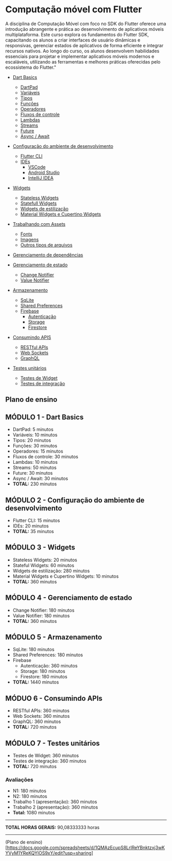 # Computação móvel com Flutter

A disciplina de Computação Móvel com foco no SDK do Flutter oferece uma introdução abrangente e prática ao desenvolvimento de aplicativos móveis multiplataforma. Este curso explora os fundamentos do Flutter SDK, capacitando os alunos a criar interfaces de usuário dinâmicas e responsivas, gerenciar estados de aplicativos de forma eficiente e integrar recursos nativos. Ao longo do curso, os alunos desenvolvem habilidades essenciais para projetar e implementar aplicativos móveis modernos e escaláveis, utilizando as ferramentas e melhores práticas oferecidas pelo ecossistema do Flutter."


- [Dart Basics](dart-basics/README.md)
  - [DartPad](dart-basics/dartpad/README.md)
  - [Variáveis](dart-basics/variaveis/README.md)
  - [Tipos](dart-basics/tipos/README.md)
  - [Funções](dart-basics/funcoes/README.md)
  - [Operadores](dart-basics/operadores/README.md)
  - [Fluxos de controle](dart-basics/fluxos-de-controle/README-de-controle.md)
  - [Lambdas](dart-basics/lambdas/README.md)
  - [Streams](dart-basics/streams/README.md)
  - [Future](dart-basics/future/README.md)
  - [Async / Await](dart-basics/async-await/README-await.md)

- [Configuração do ambiente de desenvolvimento](configuracao-do-ambiente-de-desenvolvimento/README.md)
  - [Flutter CLI](configuracao-do-ambiente-de-desenvolvimento/flutter-cli/README.md)
  - [IDEs](configuracao-do-ambiente-de-desenvolvimento/ides/README.md)
    - [VSCode](configuracao-do-ambiente-de-desenvolvimento/vscode/README.md)
    - [Android Studio](configuracao-do-ambiente-de-desenvolvimento/android-studio/README.md)
    - [IntelliJ IDEA](configuracao-do-ambiente-de-desenvolvimento/intellij-idea/README.md)

- [Widgets](widgets/README.md)
  - [Stateless Widgets](widgets/stateless-widgets/README.md)
  - [Statefull Widgets](widgets/statefull-widgets/README.md)
  - [Widgets de estilização](widgets/widgets-de-estilizacao/README.md)
  - [Material Widgets e Cupertino Widgets](widgets/material-cupertino-widgets/README.md)

- [Trabalhando com Assets](trabalhando-com-assets/README.md)
  - [Fonts](trabalhando-com-assets/fonts/README.md)
  - [Imagens](trabalhando-com-assets/imagens/README.md)
  - [Outros tipos de arquivos](trabalhando-com-assets/outros-tipos-de-arquivos/README.md)

- [Gerenciamento de dependências](gerenciamento-de-dependencias/README.md)

- [Gerenciamento de estado](gerenciamento-de-estado/README.md)
  - [Change Notifier](gerenciamento-de-estado/change-notifier/README.md)
  - [Value Notifier](gerenciamento-de-estado/value-notifier/README.md)

- [Armazenamento](armazenamento/README.md)
  - [SqLite](armazenamento/sqlite/README.md)
  - [Shared Preferences](armazenamento/shared-preferences/README.md)
  - [Firebase](armazenamento/firebase/README.md)
    - [Autenticação](armazenamento/firebase/autenticacao/README.md)
    - [Storage](armazenamento/firebase/armazenamento/storage/README.md)
    - [Firestore](armazenamento/firebase/armazenamento/firestore/README.md)

- [Consumindo APIS](consumindo-apis/README.md)
  - [RESTful APIs](consumindo-apis/restful-apis/README.md)
  - [Web Sockets](consumindo-apis/web-sockets/README.md)
  - [GraphQL](consumindo-apis/graphql/README.md)

- [Testes unitários](testes-unitarios/README.md)
  - [Testes de Widget](testes-unitarios/testes-de-widget/README.md)
  - [Testes de integração](testes-unitarios/testes-de-integracao/README.md)



## Plano de ensino

## MÓDULO 1 - Dart Basics

- DartPad: 5 minutos
- Variáveis: 10 minutos
- Tipos: 20 minutos
- Funções: 30 minutos
- Operadores: 15 minutos
- Fluxos de controle: 30 minutos
- Lambdas: 10 minutos
- Streams: 50 minutos
- Future: 30 minutos
- Async / Await: 30 minutos
- **TOTAL:** 230 minutos

## MÓDULO 2 - Configuração do ambiente de desenvolvimento

- Flutter CLI: 15 minutos
- IDEs: 20 minutos
- **TOTAL:** 35 minutos

## MÓDULO 3 - Widgets

- Stateless Widgets: 20 minutos
- Stateful Widgets: 60 minutos
- Widgets de estilização: 280 minutos
- Material Widgets e Cupertino Widgets: 10 minutos
- **TOTAL:** 360 minutos

## MÓDULO 4 - Gerenciamento de estado

- Change Notifier: 180 minutos
- Value Notifier: 180 minutos
- **TOTAL:** 360 minutos

## MÓDULO 5 - Armazenamento

- SqLite: 180 minutos
- Shared Preferences: 180 minutos
- Firebase
  - Autenticação: 360 minutos
  - Storage: 180 minutos
  - Firestore: 180 minutos
- **TOTAL:** 1440 minutos

## MÓDUO 6 - Consumindo APIs

- RESTful APIs: 360 minutos
- Web Sockets: 360 minutos
- GraphQL: 360 minutos
- **TOTAL:** 720 minutos

## MÓDULO 7 - Testes unitários

- Testes de Widget: 360 minutos
- Testes de integração: 360 minutos
- **TOTAL:** 720 minutos

### Avaliações

- N1: 180 minutos
- N2: 180 minutos
- Trabalho 1 (apresentação): 360 minutos
- Trabalho 2 (apresentação): 360 minutos
- **Total:** 1080 minutos


---

**TOTAL HORAS GERAIS:** 90,08333333 horas

---

(Plano de ensino)[https://docs.google.com/spreadsheets/d/1QMAzEcupS8LrIReYBnktzxj3wKYVyM1YReKQYlOS9xY/edit?usp=sharing]
